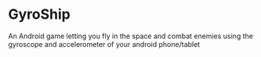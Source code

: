 GyroShip
========

An Android game letting you fly in the space and combat enemies using the gyroscope and accelerometer of your android phone/tablet
